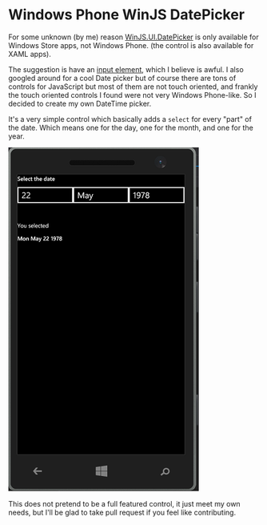 Windows Phone WinJS DatePicker
==============================

For some unknown (by me) reason [WinJS.UI.DatePicker](http://msdn.microsoft.com/en-us/library/windows/apps/br211681.aspx) is only available for Windows Store apps, not Windows Phone. (the control is also available for XAML apps).

The suggestion is have an [input element](http://www.w3.org/wiki/HTML/Elements/input/date), which I believe is awful. I also googled around for a cool Date picker but of course there are tons of controls for JavaScript but most of them are not touch oriented, and frankly the touch oriented controls I found were not very Windows Phone-like.
So I decided to create my own DateTime picker.

It's a very simple control which basically adds a `select` for every "part" of the date. Which means one for the day, one for the month, and one for the year.

![](img.png)

This does not pretend to be a full featured control, it just meet my own needs, but I'll be glad to take pull request if you feel like contributing.

 
